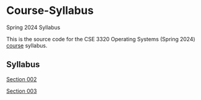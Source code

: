 # Course-Syllabus
Spring 2024 Syllabus

This is the source code for the CSE 3320 Operating Systems (Spring 2024) [course](http://www.cse3320.org) syllabus.  

## Syllabus

[Section 002](https://github.com/CSE3320-Spring-2024/Course-Syllabus/blob/main/PDF/Section_002_Fall_2024.pdf)

[Section 003](https://github.com/CSE3320-Spring-2024/Course-Syllabus/blob/main/PDF/Section_003_Spring_2024.pdf)

